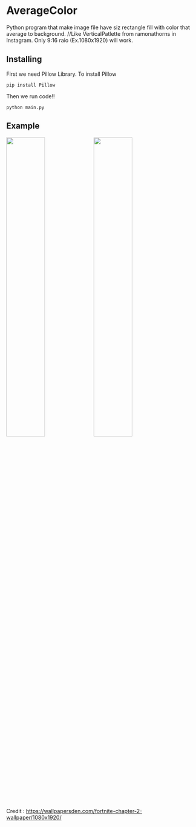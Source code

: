 # AverageColor
Python program that make image file have siz rectangle fill with color that average to background. //Like VerticalPatlette from ramonathorns in Instagram. Only 9:16 raio (Ex.1080x1920) will work.

## Installing
First we need Pillow Library. To install Pillow

``` 
pip install Pillow
```

Then we run code!! 

```
python main.py
```
## Example

<img src="https://user-images.githubusercontent.com/40863067/67502854-cc133a80-f6b0-11e9-86fd-cb1bd10041d5.jpg" width="45%"></img> <img src="https://user-images.githubusercontent.com/40863067/67502887-d6cdcf80-f6b0-11e9-819c-399bc6ec82cd.jpg" width="45%"></img> 

Credit : https://wallpapersden.com/fortnite-chapter-2-wallpaper/1080x1920/
